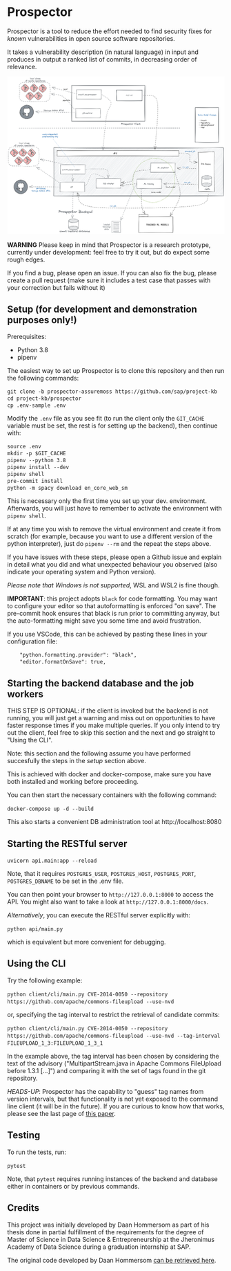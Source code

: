# Prospector

Prospector is a tool to reduce the effort needed to find security fixes for
*known* vulnerabilities in open source software repositories.

It takes a vulnerability description (in natural language) in input and
produces in output a ranked list of commits, in decreasing order of relevance.

<img src="docs/img/prospector-assuremoss-arch.png"/>

**WARNING** Please keep in mind that Prospector is a research prototype, currently
under development: feel free to try it out, but do expect some rough edges.

If you find a bug, please open an issue. If you can also fix the bug, please
create a pull request (make sure it includes a test case that passes with your correction
but fails without it)

## Setup (for development and demonstration purposes only!)

Prerequisites:

* Python 3.8
* pipenv

The easiest way to set up Prospector is to clone this repository and then run the following commands:

```
git clone -b prospector-assuremoss https://github.com/sap/project-kb
cd project-kb/prospector
cp .env-sample .env
```

Modify the `.env` file as you see fit (to run the client only the `GIT_CACHE` variable must be set, the rest is for setting up the backend), then continue with:

```
source .env
mkdir -p $GIT_CACHE
pipenv --python 3.8
pipenv install --dev
pipenv shell
pre-commit install
python -m spacy download en_core_web_sm
```

This is necessary only the first time you set up your dev. environment.
Afterwards, you will just have to remember to activate the environment
with `pipenv shell`.

If at any time you wish to remove the virtual environment and create it from scratch
(for example, because you want to use a different version of the python interpreter),
just do `pipenv --rm` and the repeat the steps above.

If you have issues with these steps, please open a Github issue and
explain in detail what you did and what unexpected behaviour you observed
(also indicate your operating system and Python version).

*Please note that Windows is not supported*, WSL and WSL2 is fine though.

**IMPORTANT**: this project adopts `black` for code formatting. You may want to configure
your editor so that autoformatting is enforced "on save". The pre-commit hook ensures that
black is run prior to committing anyway, but the auto-formatting might save you some time
and avoid frustration.

If you use VSCode, this can be achieved by pasting these lines in your configuration file:

```
    "python.formatting.provider": "black",
    "editor.formatOnSave": true,
```

## Starting the backend database and the job workers

THIS STEP IS OPTIONAL: if the client is invoked but the backend is not running,
you will just get a warning and miss out on opportunities to have faster response times
if you make multiple queries. If you only intend to try out the client, feel free to skip
this section and the next and go straight to "Using the CLI".

Note: this section and the following assume you have performed succesfully the
steps in the *setup* section above.

This is achieved with docker and docker-compose, make sure you have both installed
and working before proceeding.

You can then start the necessary containers with the following command:

`docker-compose up -d --build`

This also starts a convenient DB administration tool at http://localhost:8080

## Starting the RESTful server

`uvicorn api.main:app --reload`

Note, that it requires `POSTGRES_USER`, `POSTGRES_HOST`, `POSTGRES_PORT`, `POSTGRES_DBNAME` to be set in the .env file. 

You can then point your browser to `http://127.0.0.1:8000` to access the API.
You might also want to take a look at `http://127.0.0.1:8000/docs`.

*Alternatively*, you can execute the RESTful server explicitly with:

`python api/main.py`

which is equivalent but more convenient for debugging.


## Using the CLI

Try the following example:

`python client/cli/main.py CVE-2014-0050 --repository https://github.com/apache/commons-fileupload --use-nvd`

or, specifying the tag interval to restrict the retrieval of candidate commits:

`python client/cli/main.py CVE-2014-0050 --repository https://github.com/apache/commons-fileupload --use-nvd --tag-interval FILEUPLOAD_1_3:FILEUPLOAD_1_3_1`

In the example above, the tag interval has been chosen by considering the text of the advisory ("MultipartStream.java in Apache Commons FileUpload before 1.3.1 [...]") and comparing it with the set of tags found  in the git repository.

*HEADS-UP*: Prospector has the capability to "guess" tag names from version intervals, but that functionality is not yet exposed to the command line client (it will be in the future). If you are curious to know how that works, please see the last page of [this paper](https://arxiv.org/pdf/2103.13375).

## Testing

To run the tests, run:

`pytest`

Note, that `pytest` requires running instances of the backend and database either in containers or by previous commands.

## Credits

This project was initially developed by Daan Hommersom as part of his thesis
done in partial fulfillment of the requirements for the degree of Master of
Science in Data Science & Entrepreneurship at the Jheronimus Academy of Data
Science during a graduation internship at SAP.

The original code developed by Daan Hommersom [can be retrieved
here](https://github.com/SAP/project-kb/releases/tag/DAAN_HOMMERSOM_THESIS).
